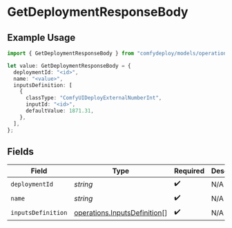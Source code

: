 # GetDeploymentResponseBody

## Example Usage

```typescript
import { GetDeploymentResponseBody } from "comfydeploy/models/operations";

let value: GetDeploymentResponseBody = {
  deploymentId: "<id>",
  name: "<value>",
  inputsDefinition: [
    {
      classType: "ComfyUIDeployExternalNumberInt",
      inputId: "<id>",
      defaultValue: 1871.31,
    },
  ],
};
```

## Fields

| Field                                                                        | Type                                                                         | Required                                                                     | Description                                                                  |
| ---------------------------------------------------------------------------- | ---------------------------------------------------------------------------- | ---------------------------------------------------------------------------- | ---------------------------------------------------------------------------- |
| `deploymentId`                                                               | *string*                                                                     | :heavy_check_mark:                                                           | N/A                                                                          |
| `name`                                                                       | *string*                                                                     | :heavy_check_mark:                                                           | N/A                                                                          |
| `inputsDefinition`                                                           | [operations.InputsDefinition](../../models/operations/inputsdefinition.md)[] | :heavy_check_mark:                                                           | N/A                                                                          |